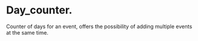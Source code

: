 # Day_counter.
Counter of days for an event, offers the possibility of adding multiple events at the same time.
